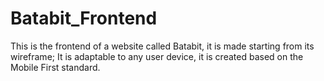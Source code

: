 # Batabit_Frontend
This is the frontend of a website called Batabit, it is made starting from its wireframe; It is adaptable to any user device, it is created based on the Mobile First standard.
